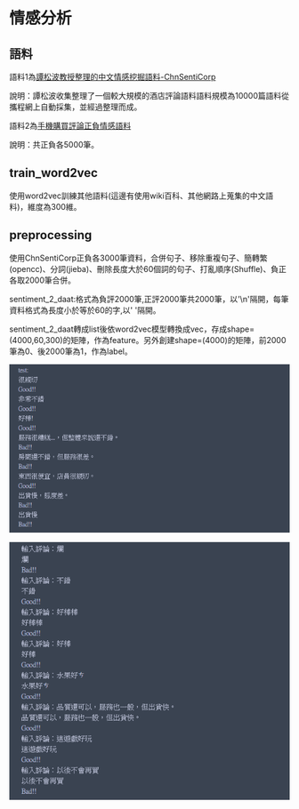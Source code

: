 # 情感分析

## 語料 ##

語料1為[譚松波教授整理的中文情感挖掘語料-ChnSentiCorp](http://www.nlpir.org/wordpress/2017/09/04/%E4%B8%AD%E6%96%87%E6%83%85%E6%84%9F%E6%8C%96%E6%8E%98%E8%AF%AD%E6%96%99-chnsenticorp/)

說明：譚松波收集整理了一個較大規模的酒店評論語料語料規模為10000篇語料從攜程網上自動採集，並經過整理而成。

語料2為[手機購買評論正負情感語料](https://download.csdn.net/download/xiedelong/10801649?utm_source=bbsseo)

說明：共正負各5000筆。

## train_word2vec

使用word2vec訓練其他語料(這邊有使用wiki百科、其他網路上蒐集的中文語料)，維度為300維。

## preprocessing ##

使用ChnSentiCorp正負各3000筆資料，合併句子、移除重複句子、簡轉繁(opencc)、分詞(jieba)、刪除長度大於60個詞的句子、打亂順序(Shuffle)、負正各取2000筆合併。

sentiment_2_daat:格式為負評2000筆,正評2000筆共2000筆，以'\n'隔開，每筆資料格式為長度小於等於60的字,以' '隔開。

sentiment_2_daat轉成list後依word2vec模型轉換成vec，存成shape=(4000,60,300)的矩陣，作為feature。另外創建shape=(4000)的矩陣，前2000筆為0、後2000筆為1，作為label。

![1552822510464](1552822510464.png)

![1552822574878](1552822574878.png)